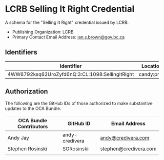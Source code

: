 # LCRB Selling It Right Credential

A schema for the "Selling It Right" credential issued by LCRB.

- Publishing Organization: LCRB
- Primary Contact Email Address: ian.s.brown@gov.bc.ca

## Identifiers

| Identifier                                      | Location   | Watermark | RL                                                |
| ----------------------------------------------- | ---------- | --------- | ------------------------------------------------- |
| 4WW6792ksq62UroZyfd6nQ:3:CL:1098:SellingItRight | candy:prod |           | https://candyscan.idlab.org/tx/CANDY_PROD/domain/1099 |

## Authorization

The following are the GitHub IDs of those authorized to make substantive updates to the OCA Bundle.

| OCA Bundle Contributors | GitHub ID  | Email Address            |
| ----------------------- | ---------- | ------------------------ |
| Andy Jay                | andy-credivera | andy@credivera.com       |
| Stephen Rosinski        | SGRosinski | stephen@credivera.com    |
|                         |            |                          |
